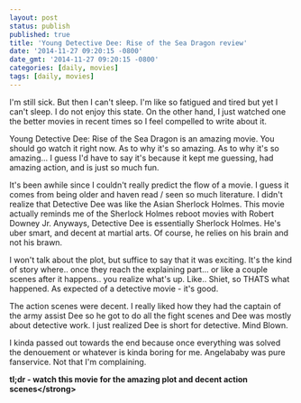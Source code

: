 ```yaml
---
layout: post
status: publish
published: true
title: 'Young Detective Dee: Rise of the Sea Dragon review'
date: '2014-11-27 09:20:15 -0800'
date_gmt: '2014-11-27 09:20:15 -0800'
categories: [daily, movies]
tags: [daily, movies]
---
```

<p>I'm still sick. But then I can't sleep. I'm like so fatigued and tired but yet I can't sleep. I do not enjoy this state. On the other hand, I just watched one the better movies in recent times so I feel compelled to write about it.</p>
<p>Young Detective Dee: Rise of the Sea Dragon is an amazing movie. You should go watch it right now. As to why it's so amazing. As to why it's so amazing... I guess I'd have to say it's because it kept me guessing, had amazing action, and is just so much fun.</p>
<p>It's been awhile since I couldn't really predict the flow of a movie. I guess it comes from being older and haven read &#47; seen so much literature. I didn't realize that Detective Dee was like the Asian Sherlock Holmes. This movie actually reminds me of the Sherlock Holmes reboot movies with Robert Downey Jr. Anyways, Detective Dee is essentially Sherlock Holmes. He's uber smart, and decent at martial arts. Of course, he relies on his brain and not his brawn.</p>
<p>I won't talk about the plot, but suffice to say that it was exciting. It's the kind of story where.. once they reach the explaining part... or like a couple scenes after it happens.. you realize what's up. Like.. Shiet, so THATS what happened. As expected of a detective movie - it's good.</p>
<p>The action scenes were decent. I really liked how they had the captain of the army assist Dee so he got to do all the fight scenes and Dee was mostly about detective work. I just realized Dee is short for detective. Mind Blown.</p>
<p>I kinda passed out towards the end because once everything was solved the denouement or whatever is kinda boring for me. Angelababy was pure fanservice. Not that I'm complaining.</p>
<p><strong>tl;dr - watch this movie for the amazing plot and decent action scenes<&#47;strong></p>
